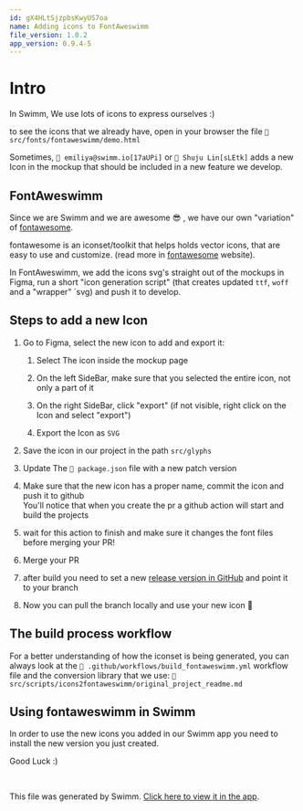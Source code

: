```yaml
---
id: gX4HLtSjzpbsKwyUS7oa
name: Adding icons to FontAweswimm
file_version: 1.0.2
app_version: 0.9.4-5
---
```


# Intro

In Swimm, We use lots of icons to express ourselves :)








to see the icons that we already have, open in your browser the file `📄 src/fonts/fontaweswimm/demo.html`

Sometimes, `👤 emiliya@swimm.io[17aUPi]` or `👤 Shuju Lin[sLEtk]` adds a new Icon in the mockup that should be included in a new feature we develop.

## FontAweswimm

Since we are Swimm and we are awesome 😎 , we have our own "variation" of [fontawesome](https://fontawesome.com/).

fontawesome is an iconset/toolkit that helps holds vector icons, that are easy to use and customize. (read more in [fontawesome](https://fontawesome.com/) website).

In FontAweswimm, we add the icons svg's straight out of the mockups in Figma, run a short "icon generation script" (that creates updated `ttf`, `woff` and a "wrapper" \`svg) and push it to develop.

## Steps to add a new Icon

1.  Go to Figma, select the new icon to add and export it:
    
    



    1.  Select The icon inside the mockup page
        
    2.  On the left SideBar, make sure that you selected the entire icon, not only a part of it
        
    3.  On the right SideBar, click "export" (if not visible, right click on the Icon and select "export")
        
    4.  Export the Icon as `SVG`
        
2.  Save the icon in our project in the path `src/glyphs`
    
3.  Update The `📄 package.json` file with a new patch version
    
4.  Make sure that the new icon has a proper name, commit the icon and push it to github  
    You'll notice that when you create the pr a github action will start and build the projects
    
5.  wait for this action to finish and make sure it changes the font files before merging your PR!
    
6.  Merge your PR
    
7.  after build you need to set a new [release version in GitHub](https://github.com/swimmio/fontaweswimm/releases) and point it to your branch
    
8.  Now you can pull the branch locally and use your new icon 👑
    








## The build process workflow

For a better understanding of how the iconset is being generated, you can always look at the `📄 .github/workflows/build_fontaweswimm.yml` workflow file and the conversion library that we use: `📄 src/scripts/icons2fontaweswimm/original_project_readme.md`

## Using fontaweswimm in Swimm

In order to use the new icons you added in our Swimm app you need to install the new version you just created.

Good Luck :)

<br/>

This file was generated by Swimm. [Click here to view it in the app](https://app.swimm.io/repos/nNgyR1JKTZZlCohuy2Yn/docs/gX4HLtSjzpbsKwyUS7oa).